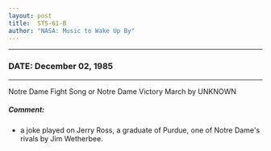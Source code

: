 ```yaml
---
layout: post
title:  STS-61-B
author: "NASA: Music to Wake Up By"
---
```


----
### DATE: December 02, 1985
----
Notre Dame Fight Song or Notre Dame Victory March by UNKNOWN

##### Comment:
* a joke played on Jerry Ross, a graduate of Purdue, one of Notre Dame's rivals by Jim Wetherbee.
